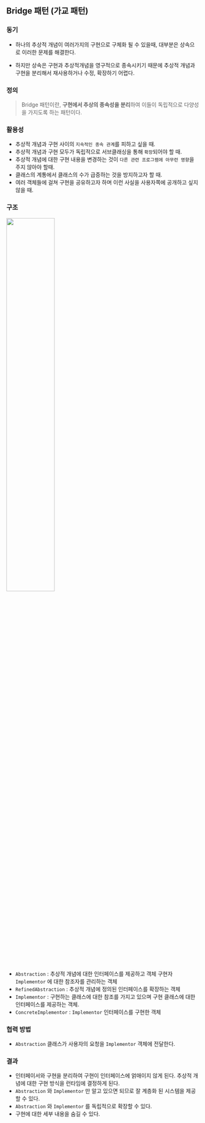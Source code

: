 ## Bridge 패턴 (가교 패턴)

### 동기

- 하나의 추상적 개념이 여러가지의 구현으로 구체화 될 수 있을때, 대부분은 상속으로 이러한 문제를 해결한다.

- 하지만 상속은 구현과 추상적개념을 영구적으로 종속시키기 때문에 추상적 개념과 구현을 분리해서 재사용하거나 수정, 확장하기 어렵다.

### 정의

> Bridge 패턴이란, **구현에서 추상의 종속성을 분리**하여 이들이 독립적으로 다양성을 가지도록 하는 패턴이다.

### 활용성

- 추상적 개념과 구현 사이의 `지속적인 종속 관계`를 피하고 싶을 때.
- 추상적 개념과 구현 모두가 독립적으로 서브클래싱을 통해 `확장`되어야 할 때.
- 추상적 개념에 대한 구현 내용을 변경하는 것이 `다른 관련 프로그램에 아무런 영향`을 주지 않아야 할때.
- 클래스의 계통에서 클래스의 수가 급증하는 것을 방지하고자 할 때.
- 여러 객체들에 걸쳐 구현을 공유하고자 하며 이런 사실을 사용자쪽에 공개하고 싶지 않을 때.

### 구조

<img src="https://t1.daumcdn.net/cfile/tistory/24391F4553E0844D08" width="50%" height="auto">

- `Abstraction` : 추상적 개념에 대한 인터페이스를 제공하고 객체 구현자 `Implementor` 에 대한 참조자를 관리하는 객체
- `RefinedAbstraction` : 추상적 개념에 정의된 인터페이스를 확장하는 객체
- `Implementor` : 구현하는 클래스에 대한 참조를 가지고 있으며 구현 클래스에 대한 인터페이스를 제공하는 객체.
- `ConcreteImplementor` : `Implementor` 인터페이스를 구현한 객체

### 협력 방법

- `Abstraction` 클래스가 사용자의 요청을 `Implementor` 객체에 전달한다.

### 결과

- 인터페이서와 구현을 분리하여 구현이 인터페이스에 얽매이지 않게 된다. 추상적 개념에 대한 구현 방식을 런타임에 결정하게 된다.
- `Abstraction` 와 `Implementor` 만 알고 있으면 되므로 잘 계층화 된 시스템을 제공할 수 있다.
- `Abstraction` 와 `Implementor` 를 독립적으로 확장할 수 있다.
- 구현에 대한 세부 내용을 숨길 수 있다.
